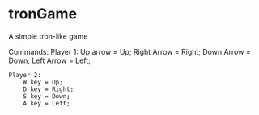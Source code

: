# tronGame
A simple tron-like game

Commands:
	Player 1:
		Up arrow = Up;
		Right Arrow = Right;
		Down Arrow = Down;
		Left Arrow = Left;
	
	Player 2:
		W key = Up;
		D key = Right;
		S key = Down;
		A key = Left;